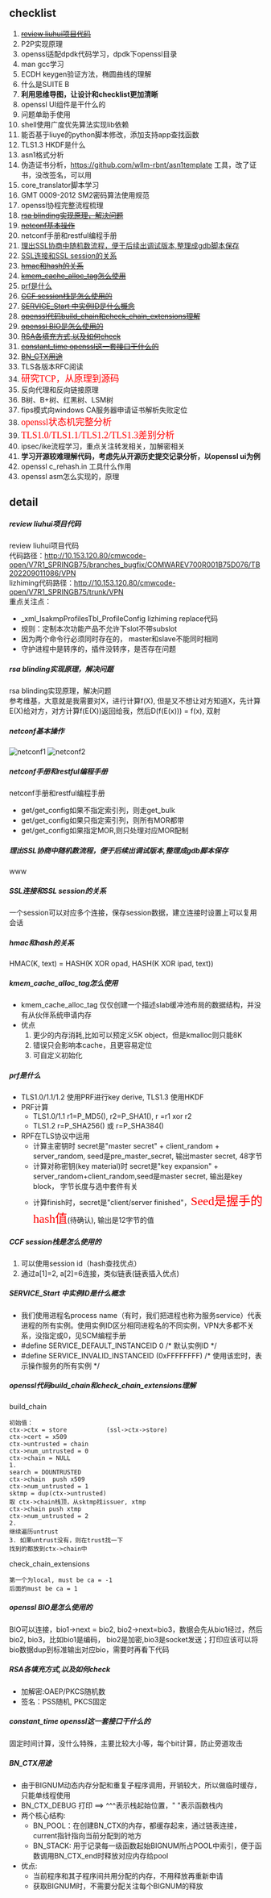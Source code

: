 
## checklist
1. [~~review liuhui项目代码~~](#check1)
2. P2P实现原理
3. openssl适配dpdk代码学习，dpdk下openssl目录
4. man gcc学习
5. ECDH keygen验证方法，椭圆曲线的理解
6. 什么是SUITE B
7. **利用思维导图，让设计和checklist更加清晰**
8. openssl UI组件是干什么的
9. 问题单助手使用
10. shell使用广度优先算法实现lib依赖
11. 能否基于liuye的python脚本修改，添加支持app查找函数
12. TLS1.3 HKDF是什么
13. asn1格式分析
14. 伪造证书分析，https://github.com/wllm-rbnt/asn1template 工具，改了证书，没改签名，可以用
15. core_translator脚本学习
16. GMT 0009-2012 SM2密码算法使用规范
17. openssl协程完整流程梳理
18. [~~rsa blinding实现原理，解决问题~~](#check18)
19. [~~netconf基本操作~~](#check19)
20. netconf手册和restful编程手册
21. [理出SSL协商中随机数流程，便于后续出调试版本,整理成gdb脚本保存](#check21)
22. [SSL连接和SSL session的关系](#check22)
23. [~~hmac和hash的关系~~](#check23)
24. [~~kmem_cache_alloc_tag怎么使用~~](#check24)
25. [prf是什么](#check25)
26. [~~CCF session栈是怎么使用的~~](#check26)
27. [~~SERVICE_Start 中实例ID是什么概念~~](#check27)
28. [~~openssl代码build_chain和check_chain_extensions理解~~](#check28)
29. [~~openssl BIO是怎么使用的~~](#check29)
30. [~~RSA各填充方式,以及如何check~~](#check30)
31. [~~constant_time openssl这一套接口干什么的~~](#check31)
32. [~~BN_CTX用途~~](#check32)
33. TLS各版本RFC阅读
34. <font face=黑体 color=red size=4>研究TCP，从原理到源码</font>
35. 反向代理和反向链接原理
36. B树、B+树、红黑树、LSM树
37. fips模式向windows CA服务器申请证书解析失败定位
38. <font face="黑体" color=red size=4>openssl状态机完整分析</font>
39. <font face="黑体" color=red size=4>TLS1.0/TLS1.1/TLS1.2/TLS1.3差别分析</font>
40. ipsec/ike流程学习，重点关注转发相关，加解密相关
41. **学习开源较难理解代码，考虑先从开源历史提交记录分析，以openssl ui为例**
42. openssl c_rehash.in 工具什么作用
43. openssl asm怎么实现的，原理



## detail
##### <a id="check1">review liuhui项目代码
review liuhui项目代码     
代码路径：http://10.153.120.80/cmwcode-open/V7R1_SPRINGB75/branches_bugfix/COMWAREV700R001B75D076/TB202209011086/VPN    
lizhiming代码路径：http://10.153.120.80/cmwcode-open/V7R1_SPRINGB75/trunk/VPN  
重点关注点：    
+ _xml_IsakmpProfilesTbl_ProfileConfig lizhiming replace代码   
+ 规则：定制本次功能产品不允许下slot不带subslot
+ 因为两个命令行必须同时存在的， master和slave不能同时相同 
+ 守护进程中是转序的，插件没转序，是否存在问题

##### <a id="check18">rsa blinding实现原理，解决问题</a>
rsa blinding实现原理，解决问题     
参考维基，大意就是我需要对X，进行计算f(X), 但是又不想让对方知道X，先计算E(X)给对方，对方计算f(E(X))返回给我，然后D(f(E(x))) = f(x), 双射 

##### <a id="check19">netconf基本操作</a>
![netconf1](png/netconf1.png)
![netconf2](png/netconf2.png)


##### netconf手册和restful编程手册
netconf手册和restful编程手册
* get/get_config如果不指定索引列，则走get_bulk
* get/get_config如果只指定索引列，则所有MOR都带
* get/get_config如果指定MOR,则只处理对应MOR配制

##### <a id="check21">理出SSL协商中随机数流程，便于后续出调试版本,整理成gdb脚本保存</a>
www

##### <a id="check22">SSL连接和SSL session的关系</a>
一个session可以对应多个连接，保存session数据，建立连接时设置上可以复用会话

##### <a id="check23">hmac和hash的关系</a>
HMAC(K, text) =  HASH(K XOR opad, HASH(K XOR ipad, text))

##### <a id="check24">kmem_cache_alloc_tag怎么使用</a>
* kmem_cache_alloc_tag 仅仅创建一个描述slab缓冲池布局的数据结构，并没有从伙伴系统申请内存
* 优点   
   1. 更少的内存消耗,比如可以预定义5K object，但是kmalloc则只能8K
   2. 错误只会影响本cache，且更容易定位
   3. 可自定义初始化

##### <a id="check25">prf是什么</a>
* TLS1.0/1.1/1.2 使用PRF进行key derive, TLS1.3 使用HKDF
* PRF计算
   * TLS1.0/1.1 r1=P_MD5(), r2=P_SHA1(), r =r1 xor r2
   * TLS1.2 r=P_SHA256() 或 r=P_SHA384()
* RPF在TLS协议中运用
   * 计算主密钥时 secret是"master secret" + client_random + server_random, seed是pre_master_secret, 输出master secret, 48字节
   * 计算对称密钥(key material)时 secret是"key expansion" + server_random+client_random,seed是master secret, 输出是key block， 字节长度与选中套件有关
   * 计算finish时，secret是"client/server finished"，<font face="黑体" color=red size=5>Seed是握手的hash值</font>(待确认), 输出是12字节的值


##### <a id="check26">CCF session栈是怎么使用的</a>
1. 可以使用session id（hash查找优点）
2. 通过a[1]=2, a[2]=6连接，类似链表(链表插入优点)

##### <a id="check26">SERVICE_Start 中实例ID是什么概念</a>
* 我们使用进程名process name（有时，我们把进程也称为服务service）代表进程的所有实例。使用实例ID区分相同进程名的不同实例，VPN大多都不关系，没指定或0，见SCM编程手册
* #define SERVICE_DEFAULT_INSTANCEID   0 /* 默认实例ID */
* #define SERVICE_INVALID_INSTANCEID   (0xFFFFFFFF) /* 使用该宏时，表示操作服务的所有实例 */ 

##### <a id="check28">openssl代码build_chain和check_chain_extensions理解</a>
build_chain
```
初始值：
ctx->ctx = store           (ssl->ctx->store)
ctx->cert = x509
ctx->untrusted = chain
ctx->num_untrusted = 0
ctx->chain = NULL
1.
search = DOUNTRUSTED
ctx->chain  push x509
ctx->num_untrusted = 1
sktmp = dup(ctx->untrusted)
取 ctx->chain栈顶，从sktmp找issuer, xtmp
ctx->chain push xtmp
ctx->num_untrusted = 2
2.
继续遍历untrust
3. 如果untrust没有，则在trust找一下
找到的都放到ctx->chain中
```
check_chain_extensions
```
第一个为local, must be ca = -1
后面的must be ca = 1
```

##### <a id="check29">openssl BIO是怎么使用的</a>
BIO可以连接，bio1->next = bio2, bio2->next=bio3，数据会先从bio1经过，然后bio2, bio3，比如bio1是编码， bio2是加密,bio3是socket发送；打印应该可以将bio数据dup到标准输出对应bio，需要时再看下代码 

##### <a id="check30">RSA各填充方式,以及如何check</a>
* 加解密:OAEP/PKCS随机数
* 签名：PSS随机, PKCS固定

##### <a id="check31">constant_time openssl这一套接口干什么的</a>
固定时间计算，没什么特殊，主要比较大小等，每个bit计算，防止旁道攻击

##### <a id="check32">BN_CTX用途</a>
* 由于BIGNUM动态内存分配和重复子程序调用，开销较大，所以做临时缓存，只能单线程使用    
* BN_CTX_DEBUG 打印 ==> ^^^表示栈起始位置，" "表示函数栈内
* 两个核心结构:
   * BN_POOL：在创建BN_CTX的内存，都缓存起来，通过链表连接，current指针指向当前分配到的地方
   * BN_STACK: 用于记录每一级函数起始BIGNUM所占POOL中索引，便于函数调用BN_CTX_end时释放对应内存给pool
* 优点:
   * 当前程序和其子程序间共用分配的内存，不用释放再重新申请
   * 获取BIGNUM时，不需要分配关注每个BIGNUM的释放





